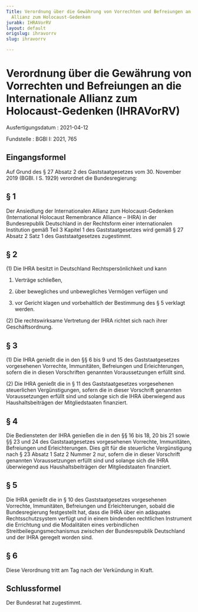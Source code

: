 ```yaml
---
Title: Verordnung über die Gewährung von Vorrechten und Befreiungen an die Internationale
  Allianz zum Holocaust-Gedenken
jurabk: IHRAVorRV
layout: default
origslug: ihravorrv
slug: ihravorrv

---
```


# Verordnung über die Gewährung von Vorrechten und Befreiungen an die Internationale Allianz zum Holocaust-Gedenken (IHRAVorRV)

Ausfertigungsdatum
:   2021-04-12

Fundstelle
:   BGBl I: 2021, 765


## Eingangsformel

Auf Grund des § 27 Absatz 2 des Gaststaatgesetzes vom 30. November 2019 (BGBl. I S. 1929) verordnet die Bundesregierung:


## § 1

Der Ansiedlung der Internationalen Allianz zum Holocaust-Gedenken (International Holocaust Remembrance Alliance – IHRA) in der Bundesrepublik Deutschland in der Rechtsform einer internationalen Institution gemäß Teil 3 Kapitel 1 des Gaststaatgesetzes wird gemäß § 27 Absatz 2 Satz 1 des Gaststaatgesetzes zugestimmt.


## § 2

(1) Die IHRA besitzt in Deutschland Rechtspersönlichkeit und kann

1.  Verträge schließen,


2.  über bewegliches und unbewegliches Vermögen verfügen und


3.  vor Gericht klagen und vorbehaltlich der Bestimmung des § 5 verklagt werden.




(2) Die rechtswirksame Vertretung der IHRA richtet sich nach ihrer Geschäftsordnung.


## § 3

(1) Die IHRA genießt die in den §§ 6 bis 9 und 15 des Gaststaatgesetzes vorgesehenen Vorrechte, Immunitäten, Befreiungen und Erleichterungen, sofern die in diesen Vorschriften genannten Voraussetzungen erfüllt sind.

(2) Die IHRA genießt die in § 11 des Gaststaatgesetzes vorgesehenen steuerlichen Vergünstigungen, sofern die in dieser Vorschrift genannten Voraussetzungen erfüllt sind und solange sich die IHRA überwiegend aus Haushaltsbeiträgen der Mitgliedstaaten finanziert.


## § 4

Die Bediensteten der IHRA genießen die in den §§ 16 bis 18, 20 bis 21 sowie §§ 23 und 24 des Gaststaatgesetzes vorgesehenen Vorrechte, Immunitäten, Befreiungen und Erleichterungen. Dies gilt für die steuerliche Vergünstigung nach § 23 Absatz 1 Satz 2 Nummer 2 nur, sofern die in dieser Vorschrift genannten Voraussetzungen erfüllt sind und solange sich die IHRA überwiegend aus Haushaltsbeiträgen der Mitgliedstaaten finanziert.


## § 5

Die IHRA genießt die in § 10 des Gaststaatgesetzes vorgesehenen Vorrechte, Immunitäten, Befreiungen und Erleichterungen, sobald die Bundesregierung festgestellt hat, dass die IHRA über ein adäquates Rechtsschutzsystem verfügt und in einem bindenden rechtlichen Instrument die Errichtung und die Modalitäten eines verbindlichen Streitbeilegungsmechanismus zwischen der Bundesrepublik Deutschland und der IHRA geregelt worden sind.


## § 6

Diese Verordnung tritt am Tag nach der Verkündung in Kraft.


## Schlussformel

Der Bundesrat hat zugestimmt.

